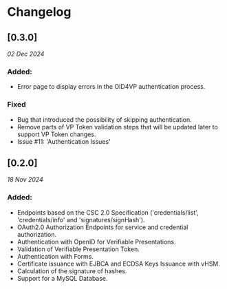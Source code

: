 # Changelog

## [0.3.0]
_02 Dec 2024_

### Added:
- Error page to display errors in the OID4VP authentication process.

### Fixed
- Bug that introduced the possibility of skipping authentication.
- Remove parts of VP Token validation steps that will be updated later to support VP Token changes.
- Issue #11: 'Authentication Issues'

## [0.2.0]

_18 Nov 2024_

### Added:

- Endpoints based on the CSC 2.0 Specification ('credentials/list', 'credentials/info' and 'signatures/signHash').
- OAuth2.0 Authorization Endpoints for service and credential authorization.
- Authentication with OpenID for Verifiable Presentations.
- Validation of Verifiable Presentation Token.
- Authentication with Forms.
- Certificate issuance with EJBCA and ECDSA Keys Issuance with vHSM.
- Calculation of the signature of hashes.
- Support for a MySQL Database.
